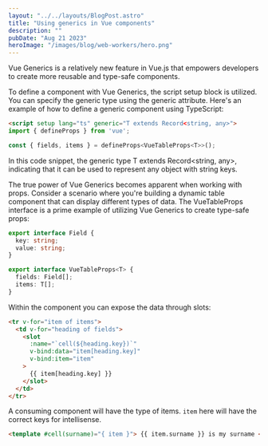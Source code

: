 ```yaml
---
layout: "../../layouts/BlogPost.astro"
title: "Using generics in Vue components"
description: ""
pubDate: "Aug 21 2023"
heroImage: "/images/blog/web-workers/hero.png"
---
```


Vue Generics is a relatively new feature in Vue.js that empowers developers to create more reusable and type-safe components. 

To define a component with Vue Generics, the script setup block is utilized. You can specify the generic type using the generic attribute. Here's an example of how to define a generic component using TypeScript:

```html
<script setup lang="ts" generic="T extends Record<string, any>">
import { defineProps } from 'vue';

const { fields, items } = defineProps<VueTableProps<T>>();

```

In this code snippet, the generic type T extends Record<string, any>, indicating that it can be used to represent any object with string keys.

The true power of Vue Generics becomes apparent when working with props. Consider a scenario where you're building a dynamic table component that can display different types of data. The VueTableProps<T> interface is a prime example of utilizing Vue Generics to create type-safe props:

```ts
export interface Field {
  key: string;
  value: string;
}

export interface VueTableProps<T> {
  fields: Field[];
  items: T[];
}
```

Within the component you can expose the data through slots:

```html
<tr v-for="item of items">
  <td v-for="heading of fields">
    <slot
      :name="`cell(${heading.key})`"
      v-bind:data="item[heading.key]"
      v-bind:item="item"
    >
      {{ item[heading.key] }}
    </slot>
  </td>
</tr>
```

A consuming component will have the type of items. `item` here will have the correct keys for intellisense.

```html
<template #cell(surname)="{ item }"> {{ item.surname }} is my surname </template>

```
